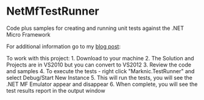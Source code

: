 NetMfTestRunner
===============

Code plus samples for creating and running unit tests against the .NET Micro Framework

For additional information go to my [blog post](http://marknic.net/2013/07/02/automated-unit-testing-with-net-micro-framework/):

To work with this project:
	1. Download to your machine
	2. The Solution and Projects are in VS2010 but you can convert to VS2012
	3. Review the code and samples
	4. To execute the tests - right click "Marknic.TestRunner" and select Debug/Start New Instance
	5. This will run the tests, you will see the .NET MF Emulator appear and disappear
	6. When complete, you will see the test results report in the output window


	